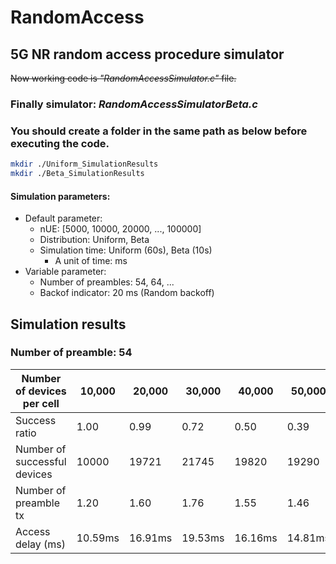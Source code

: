 # RandomAccess
## 5G NR random access procedure simulator

~~Now working code is *"RandomAccessSimulator.c"* file.~~

### Finally simulator: *RandomAccessSimulatorBeta.c*

### You should create a folder in the same path as below before executing the code.
~~~bash
mkdir ./Uniform_SimulationResults
mkdir ./Beta_SimulationResults
~~~

#### Simulation parameters:
- Default parameter:
    - nUE: [5000, 10000, 20000, ..., 100000]
    - Distribution: Uniform, Beta
    - Simulation time: Uniform (60s), Beta (10s)
        - A unit of time: ms
- Variable parameter:
    - Number of preambles: 54, 64, ...
    - Backof indicator: 20 ms (Random backoff)

## Simulation results

### Number of preamble: 54
| Number of devices per cell   | 10,000 | 20,000 | 30,000 | 40,000 | 50,000 | 60,000 | 70,000 | 80,000 | 90,000 | 100,000 |
|------------------------------|--------|--------|--------|--------|--------|--------|--------|--------|--------|---------|
| Success ratio                |1.00    |0.99    |0.72    |0.50    |0.39    |0.32    |0.27    |0.23    |0.21    |0.18     |
| Number of successful devices |10000   |19721   |21745   |19820   |19290   |19026   |18769   |18602   |18674   |18415    |
| Number of preamble tx        |1.20    |1.60    |1.76    |1.55    |1.46    |1.40    |1.34    |1.31    |1.30    |1.26     |
| Access delay (ms)            |10.59ms |16.91ms |19.53ms |16.16ms |14.81ms |13.76ms |12.77ms |12.24ms |12.14ms |11.55ms  |
